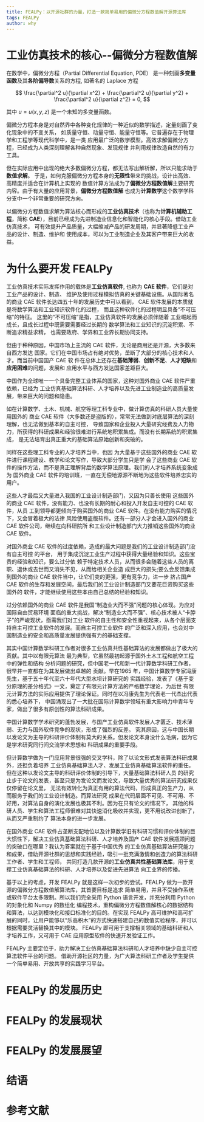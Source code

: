 ```yaml
---
title: FEALPy：以开源社群的力量，打造一款简单易用的偏微分方程数值解开源算法库
tags: FEALPy
author: why
---
```


# 工业仿真技术的核心--偏微分方程数值解

在数学中，偏微分方程（Partial Differential Equation, PDE）
是一种刻画**多变量函数**及其**各阶偏导数**关系的方程, 如著名的 Laplace 方程 

$$
\frac{\partial^2 u}{\partial x^2} + 
\frac{\partial^2 u}{\partial y^2} + 
\frac{\partial^2 u}{\partial z^2} = 0,
$$

其中 $u=u(x, y, z)$ 是一个未知的多变量函数。 

偏微分方程本身是对自然界中各种变化规律的一种近似的数学描述，定量刻画了变化现象中的不变关系，
如质量守恒、动量守恒、能量守恒等。它普遍存在于物理学和工程学等现代科学中，是一类
应用最广泛的数学模型。高效求解偏微分方程，已经成为人类深刻理解各种自然现象、发现规律
并利用规律改造自然的有力工具。

但在实际应用中出现的绝大多数偏微分方程，都无法写出解析解，所以只能求助于**数值求解**。
于是，如何克服偏微分方程本身的**无限性**带来的挑战，设计出高效、高精度并适合在计算机上实现的
数值计算方法成为了**偏微分方程数值解**主要研究内容。由于有大量的应用背景，**偏微分方程数值解**
也成为**计算数学**这个数学学科分支中一个非常重要的研究方向。

以偏微分方程数值求解为算法核心而形成的**工业仿真技术**（也称为**计算机辅助工程**，简称
**CAE**），目前已经成为先进制造业信息化和智能化的核心手段。借助工业仿真技术，
可有效提升产品质量，大幅缩减产品的研发周期，并显著降低工业产品的设计、制造、维护和
使用成本，可以为工业制造企业及其客户带来巨大的收益。

# 为什么要开发 FEALPy 

工业仿真技术实际发挥作用的载体是**工业仿真软件**, 也称为 **CAE
软件**，它们是对工业产品的设计、制造、
维护及使用过程模拟仿真的关键基础设施。从国际著名的商业 CAE
软件长达四五十年的发展历史中可以看到， CAE
软件发展的本质就是将数学算法和工业知识软件化的过程，
而且这种软件化的过程明显具备“不可压缩”的特征。
这里的“不可压缩”是指，工业仿真软件的发展必须伴随着
工业崛起而成长，且成长过程中既需要需要经过长期的
数学算法和工业知识的沉淀积累、不断追求精益求精， 也需要政府、学界和工业界长期协同支持。

但由于种种原因，中国市场上主流的 CAE 软件，无论是商用还是开源，大多数来自西方发达
国家。它们在中国市场占有绝对优势，垄断了大部分的核心技术和人才。而当前中国国产 CAE 软
件在总体上还存在**基础薄弱**、**创新不足**、**人才短缺**和**应用困难**的问题，发展和
应用水平与西方发达国家差距巨大。 

中国作为全球唯一一个具备完整工业体系的国家，这种对国外商业 CAE 软件严重依赖，已经为
工业仿真基础算法科研、人才培养以及先进工业制造业的高质量发展，带来巨大的问题和隐患。

如在计算数学、土木、机械、航空等理工科专业中，做计算仿真的科研人员大量使用国外的
商业 CAE 软件（大多数还是盗版的），常常无法做到对底层算法的深刻理解，也无法做到基本的自主可控，
导致国家和企业投入大量研究经费及人力物力，所获得的科研成果和经验很难进行系统地积累集成。而没有长期系统的积累集成，
是无法培育出真正重大的基础算法原始创新和突破的。

同样在这些理工科专业的人才培养当中，也因
为大量基于这些国外的商业 CAE 软件进行课程建设、教学和论文写作，导致大部分学生只是学
会了这些商业 CAE 软件的操作方法，而不是真正理解背后的数学算法原理。我们的人才培养系统变象成为
国外商业 CAE 软件的培训班，一直在无偿地源源不断地为这些软件培养忠实的用户。

这些人才最后又大量进入我国的工业设计制造部门，又因为只善长使用
这些国外的商业 CAE 软件，没有能力、也没有长期的耐心和投入开发自主可控的 CAE 软件，从员
工到领导都更倾向于购买国外的商业 CAE 软件。在没有能力购买的情况下，又会冒着极大的法律
风险使用盗版软件。还有一部分人才会进入国外的商业 CAE 软件公司，继续在向科研院所
和工业设计制造部门大力推销这些国外的商业 CAE 软件。

对国外商业 CAE 软件的过度依赖，造成的最大问题是我们的工业设计制造部门没有自主可控
的平台， 用于集成沉淀工业生产过程中获得大量经验和知识。这些宝贵的经验和知识，要么过分依
赖于特定技术人员，从而很多会随着这些人员的离职、退休或去世而又消失不见，从而给相关企业造
成巨大的损失;要么会反馈集成到国外的商业 CAE 软件当中，让它们变的更强，更有竞争力，进一步
挤占国产 CAE 软件的生存和发展空间，最后我们的工业设计制造部门又要花巨资购买这些国外的
软件，才能继续使用这些本由自己总结的经验和知识。

过分依赖国外的商业 CAE 软件是我国“制造业大而不强”问题的核心体现。为应对国际自由贸易环境
面临的重大挑战，解决“制造业大而不强”、核心技术被人“卡脖子”的严峻现状，亟需我们对工业
软件的自主性和安全性重视起来，从各个层面支持自主可控工业软件的发展。而自主可控工业软件
的广泛和深入应用，也会对中国制造业的安全和高质量发展提供强有力的基础支撑。  

其实中国计算数学科研工作者对很多工业仿真共性基础算法的发展都做出了极大的贡献。其中以有限元算法
最为典型，它虽然最初起源于国外土木工程和航空工程中的弹性和结构
分析问题的研究，但中国老一代和新一代计算数学科研工作者，很早并一直都在为其发展做出卓越的
贡献。早在1965 年，中国计算数学专家冯康先生，基于五十年代至六十年代大型水坝计算研究的
实践经验，发表了《基于变分原理的差分格式》一文，奠定了有限元计算方法的严格数学理论，为后世
有限元计算方法的实际应用提供了理论保证。同时在以冯康先生为代表老一代杰出代表的悉心培养下，
中国涌现出了一大批在国际计算数学领域有重大影响力中青年专家，做出了很多有原创性的算法科研成果。

中国计算数学学术研究的蓬勃发展，与国产工业仿真软件发展人才匮乏、技术薄弱、无力与国外软件竞争的现状，形成了强烈的反差。
究其原因，这与中国长期以发论文为主导的科研评价体制有莫大的关系。但发论文本身没什么毛病，因为它是学术研究同行间交流学术思想和
科研成果的重要手段。

但计算数学做为一门应用背景很强的交叉学科，除了以论文形式发表算法科研成果外，还担负着培养
工业仿真基础算法人才、发展工业仿真基础算法软件的重任。
但在这种以发论文主导的科研评价体制的引导下，大量基础算法科研人员
的研究止步于论文的发表，甚至只是为发论文而发论文，导致大量优秀的算法研究成果仅仅停留在论文里，
无法有效转化为真正有用的算法代码，形成真正的生产力，从而服务于我们的工业设计制造。而算法研究
成果在代码层面不可见、不可用、不好用，对算法自身的演化发展也极其不利。因为在只有论文的情况下，
其他的科研人员、学生和算法工程师很难对其快速消化吸收并实现，更不用说改进创新了，从而又严重制约了
算法本身的进一步发展。

在国外商业 CAE
软件占垄断支配地位以及计算数学旧有科研习惯和评价体制的巨大惯性下，解决工业仿真基础算法科研、人才培养及国产
CAE 软件发展瓶颈问题的突破口在哪里？我认为答案就在于基于中国优秀
的工业仿真基础算法研究能力和成果，借助开源社群的思想和实践经验，吸引一批充满激情和创造力的算法科研工作者、学生和工程师，
共同打造几款开源的**工业仿真共性基础算法库**，用于支撑工业仿真基础算法的科研、人才培养以及促进先进算法
向工业界的传播。

基于以上的考虑，开发 FEALPy 就是这样一次初步的尝试。FEALPy 做为一款开源的偏微分方程数值解算法库，其首要目标是追求
简单易用，并且不受操作系统或软件平台太多限制。所以我们完全采用 Python 语言开发，并充分利用 Python 的对象化和 Numpy 的数组化
编程技术，重构偏微分方程数值解核心的数据结构和算法，以达到模块化和接口标准化的目的。在实现
FEALPy 高可维护和高可扩展的同时，让用户能够以“乐高积木”的方式快速搭建自己的数值实验程序，并可以根据需要灵活替换其中的模块。
FEALPy 即可用于支撑相关领域的基础科研和人才培养工作，又可用于 CAE 应用原型软件的快速开发验证工作。

FEALPy 主要定位于，助力解决工业仿真基础算法科研和人才培养中缺少自主可控算法软件平台的问题。
借助开源社区的力量，为广大算法科研工作者及学生提供一个简单易用、开放共享的实践学习平台。


# FEALPy 的发展历史 

# FEALPy 的发展现状

# FEALPy 的发展展望

# 结语

# 参考文献




